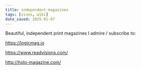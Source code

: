 ```yaml
---
title: independent-magazines
tags: [zines, wiki]
date_saved: 2025-01-07
---
```


Beautiful, independent print magazines I admire / subscribe to:

https://logicmag.io

https://www.readvisions.com/

http://holo-magazine.com/